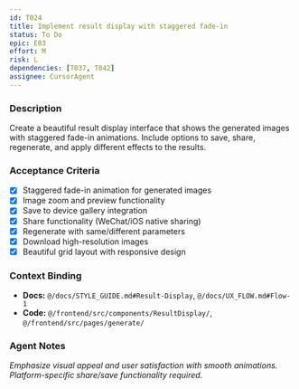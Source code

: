 ```yaml
---
id: T024
title: Implement result display with staggered fade-in
status: To Do
epic: E03
effort: M
risk: L
dependencies: [T037, T042]
assignee: CursorAgent
---
```


### Description

Create a beautiful result display interface that shows the generated images with staggered fade-in animations. Include options to save, share, regenerate, and apply different effects to the results.

### Acceptance Criteria

- [x] Staggered fade-in animation for generated images
- [x] Image zoom and preview functionality
- [x] Save to device gallery integration
- [x] Share functionality (WeChat/iOS native sharing)
- [x] Regenerate with same/different parameters
- [x] Download high-resolution images
- [x] Beautiful grid layout with responsive design

### Context Binding

- **Docs:** `@/docs/STYLE_GUIDE.md#Result-Display`, `@/docs/UX_FLOW.md#Flow-1`
- **Code:** `@/frontend/src/components/ResultDisplay/`, `@/frontend/src/pages/generate/`

### Agent Notes

*Emphasize visual appeal and user satisfaction with smooth animations. Platform-specific share/save functionality required.* 